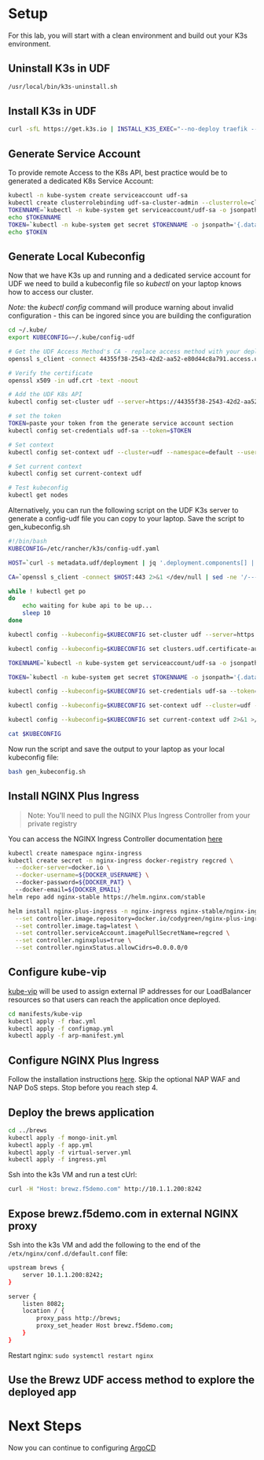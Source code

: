 
# Setup
For this lab, you will start with a clean environment and build out your K3s environment.

## Uninstall K3s in UDF
```bash
/usr/local/bin/k3s-uninstall.sh
```

## Install K3s in UDF
```bash
curl -sfL https://get.k3s.io | INSTALL_K3S_EXEC="--no-deploy traefik --bind-address 10.1.1.5" sh -s -
```

## Generate Service Account
To provide remote Access to the K8s API, best practice would be to generated a dedicated K8s Service Account:
```bash
kubectl -n kube-system create serviceaccount udf-sa
kubectl create clusterrolebinding udf-sa-cluster-admin --clusterrole=cluster-admin --serviceaccount=kube-system:udf-sa
TOKENNAME=`kubectl -n kube-system get serviceaccount/udf-sa -o jsonpath='{.secrets[0].name}'`
echo $TOKENNAME
TOKEN=`kubectl -n kube-system get secret $TOKENNAME -o jsonpath='{.data.token}' | base64 --decode`
echo $TOKEN
```

## Generate Local Kubeconfig
Now that we have K3s up and running and a dedicated service account for UDF we need to build a kubeconfig file so *kubectl* on your laptop knows how to access our cluster.

*Note:* the *kubectl config* command will produce warning about invalid configuration - this can be ingored since you are building the configuration

```bash
cd ~/.kube/
export KUBECONFIG=~/.kube/config-udf

# Get the UDF Access Method's CA - replace access method with your deployment data
openssl s_client -connect 44355f38-2543-42d2-aa52-e80d44c8a791.access.udf.f5.com:443 2>&1 </dev/null | sed -ne '/BEGIN CERT/,/END CERT/p' > udf.crt

# Verify the certificate 
openssl x509 -in udf.crt -text -noout

# Add the UDF K8s API 
kubectl config set-cluster udf --server=https://44355f38-2543-42d2-aa52-e80d44c8a791.access.udf.f5.com:443 --certificate-authority=udf.crt

# set the token
TOKEN=paste your token from the generate service account section
kubectl config set-credentials udf-sa --token=$TOKEN

# Set context
kubectl config set-context udf --cluster=udf --namespace=default --user=udf-sa

# Set current context
kubectl config set current-context udf

# Test kubeconfig
kubectl get nodes
```

Alternatively, you can run the following script on the UDF K3s server to generate a config-udf file you can copy to your laptop.  Save the script to gen_kubeconfig.sh
```bash
#!/bin/bash
KUBECONFIG=/etc/rancher/k3s/config-udf.yaml

HOST=`curl -s metadata.udf/deployment | jq '.deployment.components[] | select(.name == "k3s") | .accessMethods.https[] | select(.label == "K3s API") | .host' -r`

CA=`openssl s_client -connect $HOST:443 2>&1 </dev/null | sed -ne '/-----BEGIN CERTIFICATE-----/,/-----END CERTIFICATE-----/p'|base64 -w 0`

while ! kubectl get po
do
    echo waiting for kube api to be up...
    sleep 10
done

kubectl config --kubeconfig=$KUBECONFIG set-cluster udf --server=https://44355f38-2543-42d2-aa52-e80d44c8a791.access.udf.f5.com:443 2>&1 >/dev/null

kubectl config --kubeconfig=$KUBECONFIG set clusters.udf.certificate-authority-data $CA 2>&1 >/dev/null

TOKENNAME=`kubectl -n kube-system get serviceaccount/udf-sa -o jsonpath='{.secrets[0].name}'`

TOKEN=`kubectl -n kube-system get secret $TOKENNAME -o jsonpath='{.data.token}' | base64 --decode`

kubectl config --kubeconfig=$KUBECONFIG set-credentials udf-sa --token=$TOKEN 2>&1 >/dev/null

kubectl config --kubeconfig=$KUBECONFIG set-context udf --cluster=udf --namespace=default --user=udf-sa 2>&1 >/dev/null

kubectl config --kubeconfig=$KUBECONFIG set current-context udf 2>&1 >/dev/null

cat $KUBECONFIG
```

Now run the script and save the output to your laptop as your local kubeconfig file:
```bash
bash gen_kubeconfig.sh
```

## Install NGINX Plus Ingress
> Note: You'll need to pull the NGINX Plus Ingress Controller from your private registry

You can access the NGINX Ingress Controller documentation [here](https://docs.nginx.com/nginx-ingress-controller/installation/installation-with-helm/)

```bash
kubectl create namespace nginx-ingress
kubectl create secret -n nginx-ingress docker-registry regcred \
  --docker-server=docker.io \
  --docker-username=${DOCKER_USERNAME} \ 
  --docker-password=${DOCKER_PAT} \ 
  --docker-email=${DOCKER_EMAIL}
helm repo add nginx-stable https://helm.nginx.com/stable

helm install nginx-plus-ingress -n nginx-ingress nginx-stable/nginx-ingress \
  --set controller.image.repository=docker.io/codygreen/nginx-plus-ingress \
  --set controller.image.tag=latest \
  --set controller.serviceAccount.imagePullSecretName=regcred \
  --set controller.nginxplus=true \
  --set controller.nginxStatus.allowCidrs=0.0.0.0/0
```

## Configure kube-vip

[kube-vip](https://kube-vip.chipzoller.dev/) will be used to assign external IP addresses for our LoadBalancer resources so that users can reach the application once deployed.

```bash
cd manifests/kube-vip
kubectl apply -f rbac.yml
kubectl apply -f configmap.yml
kubectl apply -f arp-manifest.yml
```

## Configure NGINX Plus Ingress

Follow the installation instructions [here](https://docs.nginx.com/nginx-ingress-controller/installation/installation-with-manifests/). Skip the optional NAP WAF and NAP DoS steps. Stop before you reach step 4.

## Deploy the brews application

```bash
cd ../brews
kubectl apply -f mongo-init.yml
kubectl apply -f app.yml
kubectl apply -f virtual-server.yml
kubectl apply -f ingress.yml
```

Ssh into the k3s VM and run a test cUrl:

```bash
curl -H "Host: brewz.f5demo.com" http://10.1.1.200:8242
```

## Expose brewz.f5demo.com in external NGINX proxy

Ssh into the k3s VM and add the following to the end of the `/etx/nginx/conf.d/default.conf` file:

```bash
upstream brews {
    server 10.1.1.200:8242;
}

server {
    listen 8082;
    location / {
        proxy_pass http://brews;
        proxy_set_header Host brewz.f5demo.com;
    }
}
```
Restart nginx: `sudo systemctl restart nginx`

## Use the Brewz UDF access method to explore the deployed app

# Next Steps
Now you can continue to configuring [ArgoCD](argocd.md)
